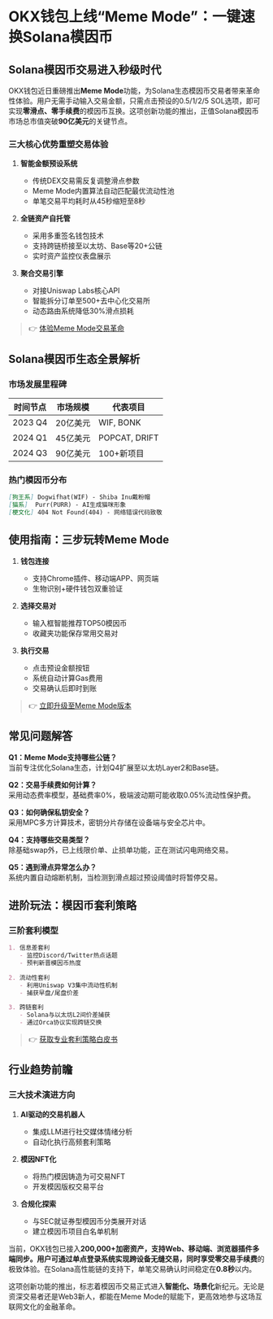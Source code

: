 # OKX钱包上线“Meme Mode”：一键速换Solana模因币

## Solana模因币交易进入秒级时代

OKX钱包近日重磅推出**Meme Mode**功能，为Solana生态模因币交易者带来革命性体验。用户无需手动输入交易金额，只需点击预设的0.5/1/2/5 SOL选项，即可实现**零滑点、零手续费**的模因币互换。这项创新功能的推出，正值Solana模因币市场总市值突破**90亿美元**的关键节点。

### 三大核心优势重塑交易体验

1. **智能金额预设系统**
   - 传统DEX交易需反复调整滑点参数
   - Meme Mode内置算法自动匹配最优流动性池
   - 单笔交易平均耗时从45秒缩短至8秒

2. **全链资产自托管**
   - 采用多重签名钱包技术
   - 支持跨链桥接至以太坊、Base等20+公链
   - 实时资产监控仪表盘展示

3. **聚合交易引擎**
   - 对接Uniswap Labs核心API
   - 智能拆分订单至500+去中心化交易所
   - 动态路由系统降低30%滑点损耗

> 👉 [体验Meme Mode交易革命](https://bit.ly/okx_welcome)

## Solana模因币生态全景解析

### 市场发展里程碑
| 时间节点 | 市场规模 | 代表项目 |
|---------|----------|----------|
| 2023 Q4 | 20亿美元 | WIF, BONK |
| 2024 Q1 | 45亿美元 | POPCAT, DRIFT |
| 2024 Q3 | 90亿美元 | 100+新项目 |

### 热门模因币分布
```markdown
[狗王系] Dogwifhat(WIF) - Shiba Inu戴粉帽
[猫系]  Purr(PURR) - AI生成猫咪形象
[梗文化] 404 Not Found(404) - 网络错误代码致敬
```

## 使用指南：三步玩转Meme Mode

1. **钱包连接**
   - 支持Chrome插件、移动端APP、网页端
   - 生物识别+硬件钱包双重验证

2. **选择交易对**
   - 输入框智能推荐TOP50模因币
   - 收藏夹功能保存常用交易对

3. **执行交易**
   - 点击预设金额按钮
   - 系统自动计算Gas费用
   - 交易确认后即时到账

> 👉 [立即升级至Meme Mode版本](https://bit.ly/okx_welcome)

## 常见问题解答

**Q1：Meme Mode支持哪些公链？**  
当前专注优化Solana生态，计划Q4扩展至以太坊Layer2和Base链。

**Q2：交易手续费如何计算？**  
采用动态费率模型，基础费率0%，极端波动期可能收取0.05%流动性保护费。

**Q3：如何确保私钥安全？**  
采用MPC多方计算技术，密钥分片存储在设备端与安全芯片中。

**Q4：支持哪些交易类型？**  
除基础swap外，已上线限价单、止损单功能，正在测试闪电网络交易。

**Q5：遇到滑点异常怎么办？**  
系统内置自动熔断机制，当检测到滑点超过预设阈值时将暂停交易。

## 进阶玩法：模因币套利策略

### 三阶套利模型
```markdown
1. 信息差套利
   - 监控Discord/Twitter热点话题
   - 预判新晋模因币热度

2. 流动性套利
   - 利用Uniswap V3集中流动性机制
   - 捕获早盘/尾盘价差

3. 跨链套利
   - Solana与以太坊L2间价差捕获
   - 通过Orca协议实现跨链交换
```

> 👉 [获取专业套利策略白皮书](https://bit.ly/okx_welcome)

## 行业趋势前瞻

### 三大技术演进方向
1. **AI驱动的交易机器人**
   - 集成LLM进行社交媒体情绪分析
   - 自动化执行高频套利策略

2. **模因NFT化**
   - 将热门模因铸造为可交易NFT
   - 开发模因版权交易平台

3. **合规化探索**
   - 与SEC就证券型模因币分类展开对话
   - 建立模因币项目白名单机制

当前，OKX钱包已接入**200,000+**加密资产，支持Web、移动端、浏览器插件多端同步。用户可通过单点登录系统实现跨设备无缝交易，同时享受**零交易手续费**的极致体验。在Solana高性能链的支持下，单笔交易确认时间稳定在**0.8秒**以内。

这项创新功能的推出，标志着模因币交易正式进入**智能化、场景化**新纪元。无论是资深交易者还是Web3新人，都能在Meme Mode的赋能下，更高效地参与这场互联网文化的金融革命。